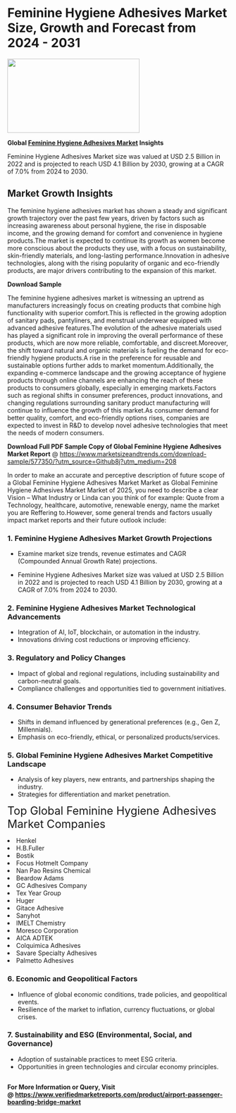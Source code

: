 <H1>Feminine Hygiene Adhesives Market Size, Growth and Forecast from 2024 - 2031</H1><img class="aligncenter size-medium wp-image-584254" src="https://thirdeyenews.in/wp-content/uploads/2024/09/Global-Market-Research-300x168.jpeg" alt="" width="300" height="168" /><p><strong>Global&nbsp;<a href="https://www.marketsizeandtrends.com/download-sample/577350/?utm_source=Github8j?utm_medium=208">Feminine Hygiene Adhesives Market</a> Insights</strong></p><p>Feminine Hygiene Adhesives Market size was valued at USD 2.5 Billion in 2022 and is projected to reach USD 4.1 Billion by 2030, growing at a CAGR of 7.0% from 2024 to 2030.</p><p><h2>Market Growth Insights</h2> <p>The feminine hygiene adhesives market has shown a steady and significant growth trajectory over the past few years, driven by factors such as increasing awareness about personal hygiene, the rise in disposable income, and the growing demand for comfort and convenience in hygiene products.The market is expected to continue its growth as women become more conscious about the products they use, with a focus on sustainability, skin-friendly materials, and long-lasting performance.Innovation in adhesive technologies, along with the rising popularity of organic and eco-friendly products, are major drivers contributing to the expansion of this market.</p> <p><strong>Download Sample</strong></p> <p>The feminine hygiene adhesives market is witnessing an uptrend as manufacturers increasingly focus on creating products that combine high functionality with superior comfort.This is reflected in the growing adoption of sanitary pads, pantyliners, and menstrual underwear equipped with advanced adhesive features.The evolution of the adhesive materials used has played a significant role in improving the overall performance of these products, which are now more reliable, comfortable, and discreet.Moreover, the shift toward natural and organic materials is fueling the demand for eco-friendly hygiene products.A rise in the preference for reusable and sustainable options further adds to market momentum.Additionally, the expanding e-commerce landscape and the growing acceptance of hygiene products through online channels are enhancing the reach of these products to consumers globally, especially in emerging markets.Factors such as regional shifts in consumer preferences, product innovations, and changing regulations surrounding sanitary product manufacturing will continue to influence the growth of this market.As consumer demand for better quality, comfort, and eco-friendly options rises, companies are expected to invest in R&D to develop novel adhesive technologies that meet the needs of modern consumers.</p> <p><span class=""><strong>Download Full PDF Sample Copy of Global Feminine Hygiene Adhesives Market Report</strong> @ <a href="https://www.marketsizeandtrends.com/download-sample/577350/?utm_source=Github8j?utm_medium=208" target="_blank">https://www.marketsizeandtrends.com/download-sample/577350/?utm_source=Github8j?utm_medium=208</a></span></p><p>In order to make an accurate and perceptive description of future scope of a Global&nbsp;Feminine Hygiene Adhesives Market Market as Global&nbsp;Feminine Hygiene Adhesives Market Market of 2025, you need to describe a clear Vision &ndash; What Industry or Linda can you think of for example: Quote from a Technology, healthcare, automotive, renewable energy, name the market you are Reffering to.However, some general trends and factors usually impact market reports and their future outlook include:</p><h3>1.&nbsp;<strong>Feminine Hygiene Adhesives Market Growth Projections</strong></h3><ul><li>Examine market size trends, revenue estimates and CAGR (Compounded Annual Growth Rate) projections.</li><li><p>Feminine Hygiene Adhesives Market size was valued at USD 2.5 Billion in 2022 and is projected to reach USD 4.1 Billion by 2030, growing at a CAGR of 7.0% from 2024 to 2030.</p></li></ul><h3>2.&nbsp;<strong>Feminine Hygiene Adhesives Market Technological Advancements</strong></h3><ul><li>Integration of AI, IoT, blockchain, or automation in the industry.</li><li>Innovations driving cost reductions or improving efficiency.</li></ul><h3>3.&nbsp;<strong>Regulatory and Policy Changes</strong></h3><ul><li>Impact of global and regional regulations, including sustainability and carbon-neutral goals.</li><li>Compliance challenges and opportunities tied to government initiatives.</li></ul><h3>4.&nbsp;<strong>Consumer Behavior Trends</strong></h3><ul><li>Shifts in demand influenced by generational preferences (e.g., Gen Z, Millennials).</li><li>Emphasis on eco-friendly, ethical, or personalized products/services.</li></ul><h3>5.&nbsp;<strong>Global Feminine Hygiene Adhesives Market Competitive Landscape</strong></h3><ul><li>Analysis of key players, new entrants, and partnerships shaping the industry.</li><li>Strategies for differentiation and market penetration.</li></ul><p data-pm-slice="1 1 []"><span style="color: inherit; font-family: inherit; font-size: 25px;">Top Global Feminine Hygiene Adhesives Market Companies</span></p><div class="" data-test-id=""><p><li>Henkel</li><li> H.B.Fuller</li><li> Bostik</li><li> Focus Hotmelt Company</li><li> Nan Pao Resins Chemical</li><li> Beardow Adams</li><li> GC Adhesives Company</li><li> Tex Year Group</li><li> Huger</li><li> Gitace Adhesive</li><li> Sanyhot</li><li> IMELT Chemistry</li><li> Moresco Corporation</li><li> AICA ADTEK</li><li> Colquimica Adhesives</li><li> Savare Specialty Adhesives</li><li> Palmetto Adhesives</li></p></div><h3>6.&nbsp;<strong>Economic and Geopolitical Factors</strong></h3><ul><li>Influence of global economic conditions, trade policies, and geopolitical events.</li><li>Resilience of the market to inflation, currency fluctuations, or global crises.</li></ul><h3>7.&nbsp;<strong>Sustainability and ESG (Environmental, Social, and Governance)</strong></h3><ul><li>Adoption of sustainable practices to meet ESG criteria.</li><li>Opportunities in green technologies and circular economy principles.</li></ul><h2><strong style="font-size: 14px;">For More Information or Query, Visit @&nbsp;</strong><a style="background-color: #ffffff; font-size: 14px;" href="https://www.marketsizeandtrends.com/report/feminine-hygiene-adhesives-market/" target="_blank">https://www.verifiedmarketreports.com/product/airport-passenger-boarding-bridge-market</a></h2>